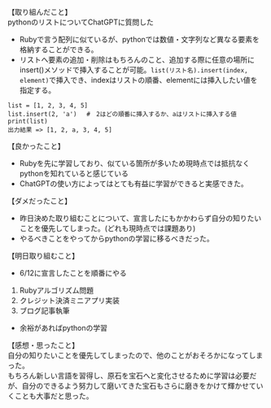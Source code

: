 【取り組んだこと】<br>
pythonのリストについてChatGPTに質問した<br>
* Rubyで言う配列に似ているが、pythonでは数値・文字列など異なる要素を格納することができる。<br>
* リストへ要素の追加・削除はもちろんのこと、追加する際に任意の場所にinsert()メソッドで挿入することが可能。`list(リスト名).insert(index, element)`で挿入でき、indexはリストの順番、elementには挿入したい値を指定する。<br>
```
list = [1, 2, 3, 4, 5]
list.insert(2, 'a')　 #　2はどの順番に挿入するか、aはリストに挿入する値
print(list)
出力結果 => [1, 2, a, 3, 4, 5]
```

【良かったこと】<br>
* Rubyを先に学習しており、似ている箇所が多いため現時点では抵抗なくpythonを知れていると感じている<br>
* ChatGPTの使い方によってはとても有益に学習ができると実感できた。<br>

【ダメだったこと】<br>
* 昨日決めた取り組むことについて、宣言したにもかかわらず自分の知りたいことを優先してしまった。(どれも現時点では課題あり)<br>
* やるべきことをやってからpythonの学習に移るべきだった。<br>

【明日取り組むこと】<br>
* 6/12に宣言したことを順番にやる<br>
1. Rubyアルゴリズム問題
2. クレジット決済ミニアプリ実装
3. ブログ記事執筆

* 余裕があればpythonの学習

【感想・思ったこと】<br>
自分の知りたいことを優先してしまったので、他のことがおそろかになってしまった。<br>
もちろん新しい言語を習得し、原石を宝石へと変化させるために学習は必要だが、自分のできるよう努力して磨いてきた宝石もさらに磨きをかけて輝かせていくことも大事だと思った。<br>
